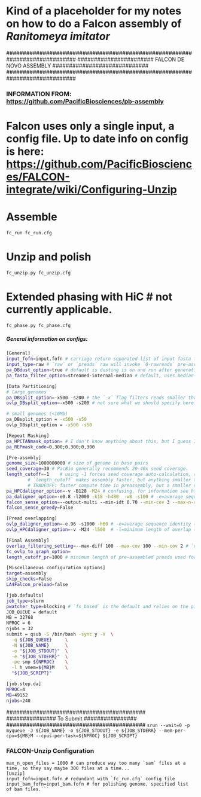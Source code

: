 # Kind of a placeholder for my notes on how to do a Falcon assembly of  _Ranitomeya imitator_

#############################################################################
####################### FALCON DE NOVO ASSEMBLY #############################
#############################################################################

### INFORMATION FROM: https://github.com/PacificBiosciences/pb-assembly

# Falcon uses only a single input, a config file. Up to date info on config is here: https://github.com/PacificBiosciences/FALCON-integrate/wiki/Configuring-Unzip

# Assemble
```bash
fc_run fc_run.cfg
```

# Unzip and polish
```bash
fc_unzip.py fc_unzip.cfg
```

# Extended phasing with HiC # not currently applicable.
```bash
fc_phase.py fc_phase.cfg
```


##### General information on configs: 
```bash
[General]
input_fofn=input.fofn # carriage return separated list of input fasta files with specified paths
input_type=raw # `raw` or `preads` raw will invoke `0-rawreads` pre-assembly phase, `preads` will skip
pa_DBdust_option=true # default is dusting is on and run after generating the raw read database. Can be modified with flag `pa_DBdust_option`
pa_fasta_filter_option=streamed-internal-median # default, uses median-length subread for each sequencing reaction well. Most users will not change...

[Data Partitioning]
# large genomes
pa_DBsplit_option=-x500 -s200 # the `-x` flag filters reads smaller than what's specified while the -s flag controls the size of DB blocks.
ovlp_DBsplit_option=-x500 -s200 # not sure what we should specify here....

# small genomes (<10Mb)
pa_DBsplit_option = -x500 -s50
ovlp_DBsplit_option = -x500 -s50

[Repeat Masking]
pa_HPCTANmask_option= # I don't know anything about this, but I guess I should consult this website:  https://dazzlerblog.wordpress.com/2016/04/01/detecting-and-soft-masking-repeats/
pa_REPmask_code=0,300;0,300;0,300

[Pre-assmbly]
genome_size=1000000000 # size of genome in base pairs
seed_coverage=30 # PacBio generally recommends 20-40x seed coverage.
length_cutoff=-1    # using -1 forces seed coverage auto-calculation, otherwise set `length_cutoff` to manually set limit
		# `length_cutoff` makes assembly faster, but anything smaller than that can't be used to phase in unzip. 
		# TRADEOFF: faster compute time in preassembly, but a smaller dataset for phasing.
pa_HPCdaligner_option=-v -B128 -M24 # confusing, for information see https://dazzlerblog.wordpress.com/2014/07/10/dalign-fast-and-sensitive-detection-of-all-pairwise-local-alignments/ and https://dazzlerblog.wordpress.com/command-guides/daligner-command-reference-guide/
pa_daligner_option=-e0.8 -l2000 -k18 -h480  -w8 -s100 # -e=average sequence identity (0.70, low quality data; 0.8, high quality data), higher values help prevent haplotype collapse; -l=minimum length of overlap (1000 [short library] - 5000 [longer library]); -k=kmer size (14 [low quality data] - 18 [high quality data])
falcon_sense_option=--output-multi --min-idt 0.70 --min-cov 3 --max-n-read 400 # set minimum alignment identity, minimum coverage, and max number of reads for consensus to make the preads
falcon_sense_greedy=False

[Pread overlapping]
ovlp_daligner_option=-e.96 -s1000 -h60 # -e=average sequence identity (0.93 inbread - 0.96 outbred)
ovlp_HPCdaligner_option=-v -M24 -l500  # -l=minimum length of overlap (800 [poor preassembly, short/low quality library] - 6000 [long, high quality library])

[Final Assembly]
overlap_filtering_setting=--max-diff 100 --max-cov 100 --min-cov 2 # `overlap_filter_setting` allows setting criteria for filtering pread overlaps; `--max-diff` filters overlaps that have coverage differences between the 5' and 3' ends; `--max-cov` filters highly represented overalps caused by contaminants or repeats; `--min-cov` allows specification of a minimum overlap coverage--setting this too low allows more overlaps to be detected at the expencse of additional chimeric/mis-assemblies
fc_ovlp_to_graph_option=
length_cutoff_pr=1000 # minimum length of pre-assembled preads used for final assmebly. Typically set to 15-30 fold coverage of corrected reads

[Miscellaneous configuration options]
target=assembly
skip_checks=False
LA4Falcon_preload=false

[job.defaults]
job_type=slurm
pwatcher_type=blocking # `fs_based` is the default and relies on the pipeline polling the file system periodically to determine whether a sentinel file has appeared that would signal the pipeline to continue; `blocking` process watcher which can help with systems that have issues with filesystem latency. In this case, the end of the job is determined by the finishing of the system call, rather than by file system polling
JOB_QUEUE = default
MB = 32768
NPROC = 6
njobs = 32
submit = qsub -S /bin/bash -sync y -V  \
  -q ${JOB_QUEUE}     \
  -N ${JOB_NAME}      \
  -o "${JOB_STDOUT}"  \
  -e "${JOB_STDERR}"  \
  -pe smp ${NPROC}    \
  -l h_vmem=${MB}M    \
  "${JOB_SCRIPT}"

[job.step.da]
NPROC=4
MB=49152
njobs=240
```


##########################################
############### To Submit ################
##########################################
```srun --wait=0 -p myqueue -J ${JOB_NAME} -o ${JOB_STDOUT} -e ${JOB_STDERR} --mem-per-cpu=${MB}M --cpus-per-task=${NPROC} ${JOB_SCRIPT}```

### FALCON-Unzip Configuration

```[General]
max_n_open_files = 1000 # can produce way too many `sam` files at a time, so they say maybe 300 files at a time...
[Unzip]
input_fofn=input.fofn # redundant with `fc_run.cfg` config file
input_bam_fofn=input_bam.fofn # for polishing genome, specified list of bam files.```

